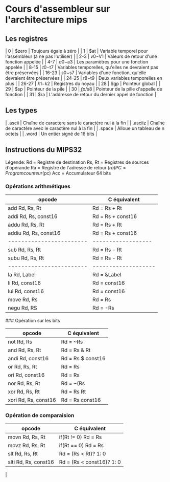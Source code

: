 # Cours d'assembleur sur l'architecture mips
## Les registres
|   0   | $zero   | Toujours égale à zéro                                               |
|   1   | $at     | Variable temporel pour l'assembleur (à ne pas l'utiliser)           |
|  2-3  | $v0-$V1 | Valeurs de retour d'une fonction appelée                            |
|  4-7  | $a0-$a3 | Les paramètres pour une fonction appelée                            |
| 8-15  | $t0-$t7 | Variables temporelles, qu'elles ne devraient pas être préservées    |
| 16-23 | $s0-$s7 | Variables d'une fonction, qu'elle devraient être préservées         |
| 24-25 | $t8-$t9 | Deux variables temporelles en plus                                  | 
| 26-27 | $k1-$k2 | Registres du noyau                                                  |
|  28   |   $gp   | Pointeur global                                                     |
|  29   |   $sp   | Pointeur de la pile                                                 |
|  30   | $fp/$s8 | Pointeur de la pille d'appelle de fonction                          |
|  31   |   $ra   | L'addresse de retour du dernier appel de fonction                   |
## Les types
| .ascii    | Chaîne de caractère sans le caractère nul à la fin    |
| .asciiz   | Chaîne de caractère avec le caractère nul à la fin    |
| .space    | Alloue un tableau de n octets                         |
| .word     | Un entier signé de 16 bits                            |
## Instructions du MIPS32
Légende:
Rd = Registre de destination
Rs, Rt = Registres de sources d'opérande
Ra = Registre de l'adresse de retour ($ra)
PC = Program counteur ($pc)
Acc = Accumulateur 64 bits

### Opérations arithmétiques

| opcode                 | C équivalent |
|------------------------|--------------|
| add Rd, Rs, Rt         | Rd = Rs + Rt |
| addi Rd, Rs, const16   | Rd = Rs + const16 |
| addu Rd, Rs, Rt        | Rd = Rs + Rt |
| addiu Rd, Rs, const16  | Rd = Rs + const16 |
|------------------------|------------------|
| sub Rd, Rs, Rt         | Rd = Rs - Rt |
| subu Rd, Rs, Rt        | Rd = Rs - Rt |
|------------------------|-------------------|
| la Rd, Label           | Rd = &Label |
| li Rd, const16         | Rd = const16 |
| lui Rd, const16        | Rd = const16 |
| move Rd, Rs            | Rd = Rs |
| negu Rd, RS            | Rd = -Rs |

### Opération sur les bits

| opcode                 | C équivalent |
|------------------------|--------------|
| not Rd, Rs             | Rd = ~Rs |
| and Rd, Rs, Rt         | Rd = Rs & Rt |
| andi Rd, const16       | Rd = Rs $ const16 |
| or Rd, Rs, Rt          | Rd = Rs | Rt |
| ori Rd, const16        | Rd = Rs | const16 |
| nor Rd, Rs, Rt         | Rd = ~(Rs | Rt) |
| xor Rd, Rs, Rt         | Rd = Rs Rt |
| xori Rd, Rs, const16   | Rd = Rs const16 |

### Opération de comparaision

| opcode                 | C équivalent |
|------------------------|--------------|
| movn Rd, Rs, Rt        | if(Rt != 0) Rd = Rs |
| movz Rd, Rs, Rt        | if(Rt == 0) Rd = Rs |
| slt Rd, Rs, Rt         | Rd = (Rs < Rt)? 1: 0 |
| slti Rd, Rs, const16   | Rd = (Rs < const16)? 1: 0 |
|  